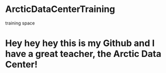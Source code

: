 # ArcticDataCenterTraining
training space


# Hey hey hey this is my Github and I have a great teacher, the Arctic Data Center!

